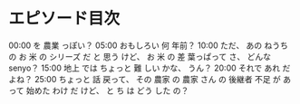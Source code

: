 # エピソード目次

00:00  を 農業 っぽい？
05:00  おもしろい 何 年前？
10:00  ただ、 あの ねうち の お 米 の シリーズ だ と 思う けど、 お 米 の 差 葉っぱって さ、 どんな senyo？
15:00  地上 では ちょっと 難 しい かな、 うん？
20:00  それで あれ だ よね？
25:00  ちょっと 話 戻って、 その 農家 の 農家 さん の 後継者 不足 が あって 始めた わけ だ けど、 と ち は どう した の？